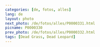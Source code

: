 ```yaml
---
categories: [de, fotos, alles]
lang: de
layout: photo
next_photo: /de/fotos/alles/P0000331.html
picname: P0000330
prev_photo: /de/fotos/alles/P0000332.html
tags: [Dead Grass, Dead Leopard]
---
```

